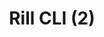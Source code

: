 ---
title: "Rill CLI (2)"
sidebar_label: "Rill CLI (2)"
sidebar_position: 1
hide_table_of_contents: false
---